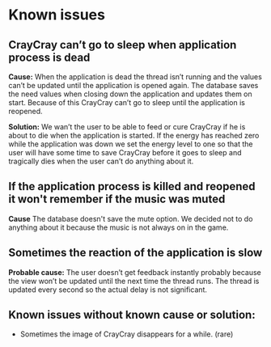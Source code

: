 # Known issues


## CrayCray can’t go to sleep when application process is dead

**Cause:** When the application is dead the thread isn’t running and the values can’t be updated until the application is opened again. The database saves the need values when closing down the application and updates them on start. Because of this CrayCray can’t go to sleep until the application is reopened.

**Solution:** We wan’t the user to be able to feed or cure CrayCray if he is about to die when the application is started. If the energy has reached zero while the application was down we set the energy level to one so that the user will have some time to save CrayCray before it goes to sleep and tragically dies when the user can’t do anything about it.


## If the application process is killed and reopened it won't remember if the music was muted

**Cause** The database doesn't save the mute option. We decided not to do anything about it because the music is not always on in the game.


## Sometimes the reaction of the application is slow

**Probable cause:** The user doesn’t get feedback instantly probably because the view won’t be updated until the next time the thread runs. The thread is updated every second so the actual delay is not significant.



## Known issues without known cause or solution:
* Sometimes the image of CrayCray disappears for a while. (rare)
